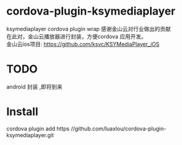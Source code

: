 # cordova-plugin-ksymediaplayer
ksymediaplayer cordova plugin  wrap
感谢金山云对行业做出的贡献  
在此对，金山云播放器进行封装，方便cordova 应用开发。  
金山云ios项目:   https://github.com/ksvc/KSYMediaPlayer_iOS


# TODO
android 封装 ,即将到来


# Install 
cordova plugin add https //github.com/luaxlou/cordova-plugin-ksymediaplayer.git
